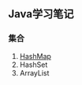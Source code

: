 ## Java学习笔记

### 集合

1. [HashMap](https://wuwuwupx.github.io/docs/java/HashMap)
2. HashSet
3. ArrayList



